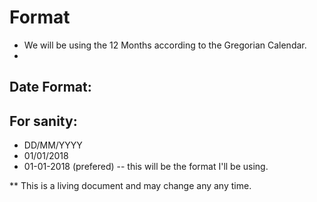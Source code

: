 # Format

* We will be using the 12 Months according to the Gregorian Calendar.
* 

## Date Format: 

For sanity: 
-------------

* DD/MM/YYYY
* 01/01/2018
* 01-01-2018 (prefered) -- this will be the format I'll be using. 

** This is a living document and may change any any time. 